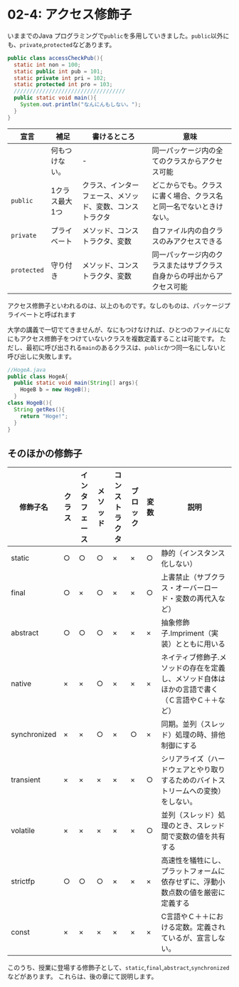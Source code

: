 # 02-4: アクセス修飾子

いままでのJava プログラミングで`public`を多用していきました。`public`以外にも、`private`,`protected`などあります。

```java
public class accessCheckPub(){
  static int non = 100;
  static public int pub = 101;
  static private int pri = 102;
  static protected int pro = 103;
  ///////////////////////////////////
  public static void main(){
    System.out.println("なんにんもしない。");
  }
}
```

 宣言 | 補足 |書けるところ|意味
 -------|------|-------------|-------
` ` | 何もつけない。|-|同一パッケージ内の全てのクラスからアクセス可能
`public`|1クラス最大1つ |クラス、インターフェース、メソッド、変数、コンストラクタ|どこからでも。クラスに書く場合、クラス名と同一名でないときけない。
`private`|プライベート|メソッド、コンストラクタ、変数|自ファイル内の自クラスのみアクセスできる
`protected`|守り付き|メソッド、コンストラクタ、変数|同一パッケージ内のクラスまたはサブクラス自身からの呼出からアクセス可能

アクセス修飾子といわれるのは、以上のものです。なしのものは、パッケージプライベートと呼ばれます

大学の講義で一切でてきませんが、なにもつけなければ、ひとつのファイルになにもアクセス修飾子をつけていないクラスを複数定義することは可能です。
ただし、最初に呼び出される`main`のあるクラスは、`public`かつ同一名にしないと呼び出しに失敗します。


```java
//HogeA.java
public class HogeA{
  public static void main(String[] args){
    HogeB b = new HogeB();
  }
class HogeB(){
  String getRes(){
    return "Hoge!";
  }
}
```

## そのほかの修飾子

修飾子名|クラス|インタフェース|メソッド|コンストラクタ|ブロック|変数|説明
-------|------|-------------|-------|------------|------|--|---
static|○ |○|○|×|×|○|静的（インスタンス化しない）
final|○|×|○|×|×|○|上書禁止（サブクラス・オーバーロード・変数の再代入など）
abstract|○|○|○|×|×|×|抽象修飾子.Impriment（実装）とともに用いる
native|×|×|○|×|×|×|ネイティブ修飾子.メソッドの存在を定義し、メソッド自体はほかの言語で書く（Ｃ言語やＣ＋＋など）
synchronized|×|×|○|×|○|×|同期。並列（スレッド）処理の時、排他制御にする
transient|×|×|×|×|×|○|シリアライズ（ハードウェアとやり取りするためのバイトストリームへの変換）をしない。
volatile|×|×|×|×|×|○|並列（スレッド）処理のとき、スレッド間で変数の値を共有する
strictfp|○|○|○|×|×|×|高速性を犠牲にし、プラットフォームに依存せずに、浮動小数点数の値を厳密に定義する
const|×|×|×|×|×|×|C言語やＣ＋＋における定数。定義されているが、宣言しない。

このうち、授業に登場する修飾子として、`static`,`final`,`abstract`,`synchronized`などがあります。
これらは、後の章にて説明します。
